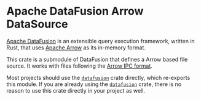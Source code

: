 <!---
  Licensed to the Apache Software Foundation (ASF) under one
  or more contributor license agreements.  See the NOTICE file
  distributed with this work for additional information
  regarding copyright ownership.  The ASF licenses this file
  to you under the Apache License, Version 2.0 (the
  "License"); you may not use this file except in compliance
  with the License.  You may obtain a copy of the License at

    http://www.apache.org/licenses/LICENSE-2.0

  Unless required by applicable law or agreed to in writing,
  software distributed under the License is distributed on an
  "AS IS" BASIS, WITHOUT WARRANTIES OR CONDITIONS OF ANY
  KIND, either express or implied.  See the License for the
  specific language governing permissions and limitations
  under the License.
-->

# Apache DataFusion Arrow DataSource

[Apache DataFusion] is an extensible query execution framework, written in Rust, that uses [Apache Arrow] as its in-memory format.

This crate is a submodule of DataFusion that defines a Arrow based file source.
It works with files following the [Arrow IPC format].

Most projects should use the [`datafusion`] crate directly, which re-exports
this module. If you are already using the [`datafusion`] crate, there is no
reason to use this crate directly in your project as well.

[apache arrow]: https://arrow.apache.org/
[apache datafusion]: https://datafusion.apache.org/
[`datafusion`]: https://crates.io/crates/datafusion
[arrow ipc format]: https://arrow.apache.org/docs/format/Columnar.html#ipc-file-format
